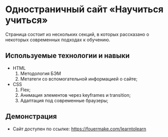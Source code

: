 # Одностраничный сайт «Научиться учиться»

Страница состоит из нескольких секций, в которых рассказано о некоторых современных подходах к обучению.

## Используемые технологии и навыки
* HTML
    1. Методология БЭМ
    2. Метатеги со вспомогательной информацией о сайте;
* CSS 
    1. Flex;
    2. Анимация элементов через keyframes и transition;
    3. Адаптация под современные браузеры;

## Демонстрация
* Сайт доступен по ссылке: https://fouermake.com/learntolearn